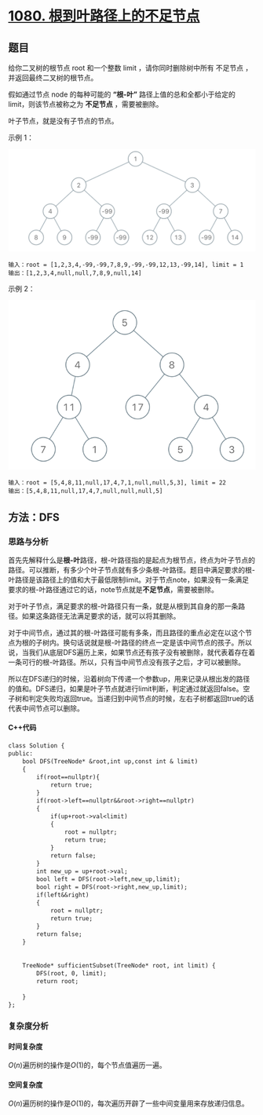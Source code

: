 # [1080. 根到叶路径上的不足节点](https://leetcode.cn/problems/insufficient-nodes-in-root-to-leaf-paths/)

## 题目

给你二叉树的根节点 root 和一个整数 limit ，请你同时删除树中所有 不足节点 ，并返回最终二叉树的根节点。

假如通过节点 node 的每种可能的 **“根-叶”** 路径上值的总和全都小于给定的 limit，则该节点被称之为 **不足节点** ，需要被删除。

叶子节点，就是没有子节点的节点。

示例 1：

![示例1](../pic/1080.1.png)

    输入：root = [1,2,3,4,-99,-99,7,8,9,-99,-99,12,13,-99,14], limit = 1
    输出：[1,2,3,4,null,null,7,8,9,null,14]

示例 2：

![示例二](../pic/1080.2.png)

    输入：root = [5,4,8,11,null,17,4,7,1,null,null,5,3], limit = 22
    输出：[5,4,8,11,null,17,4,7,null,null,null,5]

## 方法：DFS

### 思路与分析

首先先解释什么是**根-叶**路径，根-叶路径指的是起点为根节点，终点为叶子节点的路径。可以推断，有多少个叶子节点就有多少条根-叶路径。题目中满足要求的根-叶路径是该路径上的值和大于最低限制limit。对于节点note，如果没有一条满足要求的根-叶路径通过它的话，note节点就是**不足节点**，需要被删除。

对于叶子节点，满足要求的根-叶路径只有一条，就是从根到其自身的那一条路径。如果这条路径无法满足要求的话，就可以将其删除。

对于中间节点，通过其的根-叶路径可能有多条，而且路径的重点必定在以这个节点为根的子树内。换句话说就是根-叶路径的终点一定是该中间节点的孩子。所以说，当我们从底层DFS遍历上来，如果节点还有孩子没有被删除，就代表着存在着一条可行的根-叶路径。所以，只有当中间节点没有孩子之后，才可以被删除。

所以在DFS递归的时候，沿着树向下传递一个参数up，用来记录从根出发的路径的值和。DFS递归，如果是叶子节点就进行limit判断，判定通过就返回false。空子树和判定失败均返回true。当递归到中间节点的时候，左右子树都返回true的话代表中间节点可以删除。


#### C++代码
~~~
class Solution {
public:
    bool DFS(TreeNode* &root,int up,const int & limit)
    {
        if(root==nullptr){
            return true;
        }
        if(root->left==nullptr&&root->right==nullptr)
        {
            if(up+root->val<limit)
            {
                root = nullptr;
                return true;
            }
            return false;
        }
        int new_up = up+root->val;
        bool left = DFS(root->left,new_up,limit);
        bool right = DFS(root->right,new_up,limit);
        if(left&&right)
        {
            root = nullptr;
            return true;
        }
        return false;
    }


    TreeNode* sufficientSubset(TreeNode* root, int limit) {
        DFS(root, 0, limit);
        return root;
        
    }
};
~~~

### 复杂度分析

#### 时间复杂度

$O(n)$遍历树的操作是$O(1)$的，每个节点值遍历一遍。

#### 空间复杂度

$O(n)$遍历树的操作是$O(1)$的，每次遍历开辟了一些中间变量用来存放递归信息。
